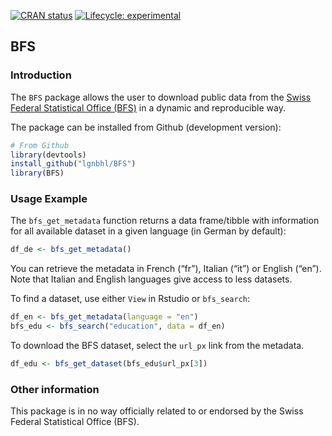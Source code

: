 <!-- badges: start -->
[![CRAN
status](https://www.r-pkg.org/badges/version/BFS)](https://CRAN.R-project.org/package=BFS)
[![Lifecycle:
experimental](https://img.shields.io/badge/lifecycle-experimental-orange.svg)](https://www.tidyverse.org/lifecycle/#experimental)
<!-- badges: end -->

BFS
---

### Introduction

The `BFS` package allows the user to download public data from the
[Swiss Federal Statistical Office (BFS)](https://www.bfs.admin.ch) in a
dynamic and reproducible way.

The package can be installed from Github (development version):

``` r
# From Github
library(devtools)
install_github("lgnbhl/BFS")
library(BFS)
```

### Usage Example

The `bfs_get_metadata` function returns a data frame/tibble with
information for all available dataset in a given language (in German by
default):

``` r
df_de <- bfs_get_metadata()
```

You can retrieve the metadata in French (“fr”), Italian (“it”) or
English (“en”). Note that Italian and English languages give access to
less datasets.

To find a dataset, use either `View` in Rstudio or `bfs_search`:

``` r
df_en <- bfs_get_metadata(language = "en")
bfs_edu <- bfs_search("education", data = df_en)
```

To download the BFS dataset, select the `url_px` link from the metadata.

``` r
df_edu <- bfs_get_dataset(bfs_edu$url_px[3])
```

### Other information

This package is in no way officially related to or endorsed by the Swiss
Federal Statistical Office (BFS).
